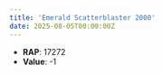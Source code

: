 ```yaml
---
title: 'Emerald Scatterblaster 2000'
date: 2025-08-05T00:00:00Z
---
```

- **RAP**: 17272
- **Value**: -1

